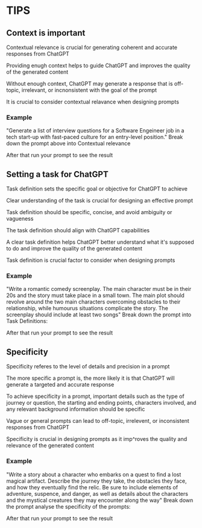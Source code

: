 # TIPS

## Context is important

Contextual relevance is crucial for generating coherent and accurate responses from ChatGPT

Providing enugh context helps to guide ChatGPT and improves the quality of the generated content

Without enough context, ChatGPT may generate a response that is off-topic, irrelevant, or incnonsistent with the goal of the prompt

It is crucial to consider contextual relavance when designing prompts

### Example 

"Generate a list of interview questions for a Software Engeineer job in a tech start-up with fast-paced culture for an entry-level position." Break down the prompt above into Contextual relevance

After that run your prompt to see the result

## Setting a task for ChatGPT

Task definition sets the specific goal or objective for ChatGPT to achieve

Clear understanding of the task is crucial for designing an effective prompt

Task definition should be specific, concise, and avoid ambiguity or vagueness

The task definition should align with ChatGPT capabilities

A clear task definition helps ChatGPT better understand what it's supposed to do and improve the quality of the generated content

Task definition is crucial factor to consider when designing prompts

### Example

"Write a romantic comedy screenplay. The main character must be in their 20s and the story must take place in a small town. The main plot should revolve around the two main characters overcoming obstacles to their relationship, while humourus situations complicate the story. The screenplay should include at least two songs" Break down the prompt into Task Definitions:

After that run your prompt to see the result

## Specificity

Specificity referes to the level of details and precision in a prompt

The more specific a prompt is, the more likely it is that ChatGPT will generate a targeted and accurate response

To achieve specificity in a prompt, important details such as the type of journey or question, the starting and ending points, characters involved, and any relevant background information should be specific

Vague or general prompts can lead to off-topic, irrelevent, or inconsistent responses from ChatGPT

Specificity is crucial in designing prompts as it imp^roves the quality and relevance of the generated content

### Example

"Write a story about a character who embarks on a quest to find a lost magical artifact. Describe the journey they take, the obstacles they face, and how they eventually find the relic. Be sure to include elements of adventure, suspence, and danger, as well as details about the characters and the mystical creatures they may encounter along the way" Break down the prompt analyse the specificity of the prompts:

After that run your prompt to see the result

